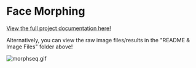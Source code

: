 # Face Morphing

[View the full project documentation here!](https://www.notion.so/Face-Morphing-0b168dfd720b4375be585ff6ede90d81)

Alternatively, you can view the raw image files/results in the "README & Image Files" folder above!

![morphseq.gif](README%20&%20Image%20Files/Face%20Morphing%200b168dfd720b4375be585ff6ede90d81/morphseq.gif)
